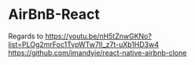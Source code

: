 # AirBnB-React


Regards to 
https://youtu.be/nH5tZnwGKNo?list=PLOg2mrFoc1TvpWTw7II_z7t-uXb1HD3w4
https://github.com/imandyie/react-native-airbnb-clone
